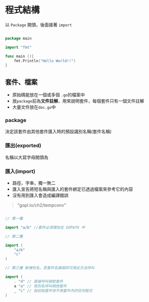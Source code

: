 # 程式結構

以 `Package` 開頭，後面接著 `import`

```go

package main 

import "fmt"

func main (){
    fmt.Println("Hello World!!")
}


```

## 套件、檔案

* 原始碼能放在一個或多個 `.go`的檔案中
* 放`package`前為**文件註解**，用來說明套件，每個套件只有一個文件註解
* 大量文件放在`doc.go`中

### package

決定該套件由其他套件匯入時的預設識別名稱(套件名稱)

### 匯出(exported)

名稱以大寫字母開頭為

### 匯入(import)

* 路徑，字串，獨一無二
* 匯入宣告將短名稱與匯入的套件綁定已透過檔案來參考它的內容
* 沒有用到匯入會造成編譯錯誤  

> "gopl.io/ch2/tempconv"

```go

// 第一種

import "a/b" //套件必須增加在 GOPATH 中

// 第二種

import (
    "a/b"
    "c"
)

// 第三種 新增別名，若套件名稱相同可用此方法呼叫

import (
    . "d" // 直接呼叫相依套件
    a "a" // 依別名呼叫相依套件
    _ "c" // 指初始套件但不用套件內的任何程式
)


```




